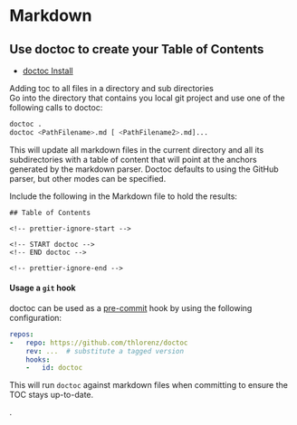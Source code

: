 #  Markdown

## Use doctoc to create your Table of Contents  

- [doctoc Install](https://github.com/thlorenz/doctoc)

Adding toc to all files in a directory and sub directories  
Go into the directory that contains you local git project and use one of the following calls to doctoc:
```bash
doctoc .
doctoc <PathFilename>.md [ <PathFilename2>.md]... 
```

This will update all markdown files in the current directory and all its subdirectories with a table of content that will point at the anchors generated by the markdown parser. Doctoc defaults to using the GitHub parser, but other modes can be specified.

Include the following in the Markdown file to hold the results:
```
## Table of Contents

<!-- prettier-ignore-start -->

<!-- START doctoc -->
<!-- END doctoc -->

<!-- prettier-ignore-end -->
```

#### Usage a `git` hook

doctoc can be used as a [pre-commit](http://pre-commit.com) hook by using the
following configuration:

```yaml
repos:
-   repo: https://github.com/thlorenz/doctoc
    rev: ...  # substitute a tagged version
    hooks:
    -   id: doctoc
```

This will run `doctoc` against markdown files when committing to ensure the
TOC stays up-to-date.

.
